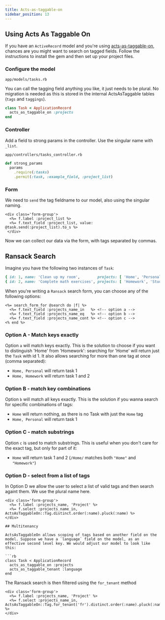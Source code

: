 ```yaml
---
title: Acts-as-taggable-on
sidebar_position: 13
---
```


## Using Acts As Taggable On

If you have an `ActiveRecord` model and you're using [acts-as-taggable-on](https://github.com/mbleigh/acts-as-taggable-on),
chances are you might want to search on tagged fields. Follow the instructions to install the gem and then set up your project files.

### Configure the model

`app/models/tasks.rb`

You can call the tagging field anything you like, it just needs to be plural. No migration is needed as this is stored in the internal ActsAsTaggable tables (`tags` and `taggings`).

```rb
class Task < ApplicationRecord
  acts_as_taggable_on :projects
end
```

### Controller

Add a field to strong params in the controller. Use the singular name with `_list`.

`app/controllers/tasks_controller.rb`

```rb
def strong_params
  params
    .require(:tasks)
    .permit(:task, :example_field, :project_list)
```

### Form

We need to `send` the tag fieldname to our model, also using the singular naming.

```
<div class='form-group'>
  <%= f.label :project_list %>
  <%= f.text_field :project_list, value: @task.send(:project_list).to_s %>
 </div>
```

Now we can collect our data via the form, with tags separated by commas.

## Ransack Search

Imagine you have the following two instances of `Task`:

```rb
{ id: 1, name: 'Clean up my room',        projects: [ 'Home', 'Personal' ] }
{ id: 2, name: 'Complete math exercises', projects: [ 'Homework', 'Study' ] }
```

When you're writing a `Ransack` search form, you can choose any of the following options:

```erb
<%= search_form_for @search do |f| %>
  <%= f.text_field :projects_name_in   %> <!-- option a -->
  <%= f.text_field :projects_name_eq   %> <!-- option b -->
  <%= f.text_field :projects_name_cont %> <!-- option c -->
<% end %>
```

### Option A - Match keys exactly

Option `a` will match keys exactly. This is the solution to choose if you want to distinguish 'Home' from 'Homework': searching for 'Home' will return just the `Task` with id 1. It also allows searching for more than one tag at once (comma separated):
- `Home, Personal` will return task 1
- `Home, Homework` will return task 1 and 2

### Option B - match key combinations

Option `b` will match all keys exactly. This is the solution if you wanna search for specific combinations of tags:
- `Home` will return nothing, as there is no Task with just the `Home` tag
- `Home, Personal` will return task 1

### Option C - match substrings

Option `c` is used to match substrings. This is useful when you don't care for the exact tag, but only for part of it:
- `Home` will return task 1 and 2 (`/Home/` matches both `"Home"` and `"Homework"`)

### Option D - select from a list of tags

In Option D we allow the user to select a list of valid tags and then search againt them. We use the plural name here.

```
<div class='form-group'>
  <%= f.label :projects_name, 'Project' %>
  <%= f.select :projects_name_in, ActsAsTaggableOn::Tag.distinct.order(:name).pluck(:name) %>
</div>

## Multitenancy 

ActsAsTaggableOn allows scoping of tags based on another field on the model. Suppose we have a `language` field on the model, as an effective second level key. We would adjust our model to look like this:

```rb
class Task < ApplicationRecord
  acts_as_taggable_on :projects
  acts_as_taggable_tenant :language
end
```

The Ransack search is then filtered using the `for_tenant` method

```
<div class='form-group'>
  <%= f.label :projects_name, 'Project' %>
  <%= f.select :projects_name_in, ActsAsTaggableOn::Tag.for_tenant('fr').distinct.order(:name).pluck(:name) %>
</div>
      

